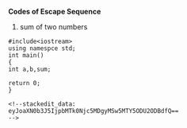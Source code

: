 **Codes of Escape Sequence**
1. sum of two numbers
```
#include<iostream>
using namespce std;
int main()
{
int a,b,sum;

return 0;
}
```
```
<!--stackedit_data:
eyJoaXN0b3J5IjpbMTk0Njc5MDgyMSw5MTY5ODU2ODBdfQ==
-->